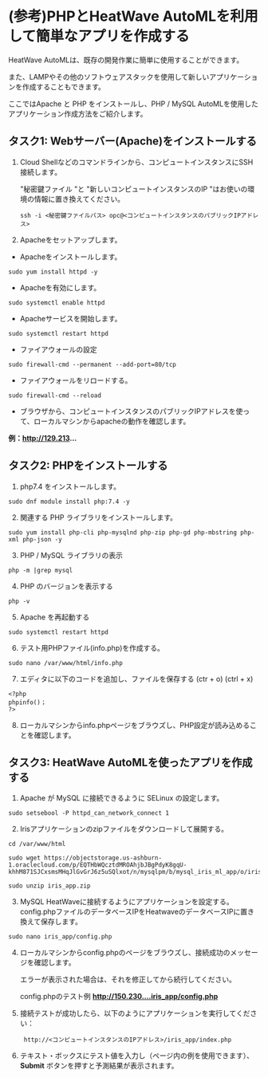 # (参考)PHPとHeatWave AutoMLを利用して簡単なアプリを作成する

HeatWave AutoMLは、既存の開発作業に簡単に使用することができます。

また、LAMPやその他のソフトウェアスタックを使用して新しいアプリケーションを作成することもできます。

ここではApache と PHP をインストールし、PHP / MySQL AutoMLを使用したアプリケーション作成方法をご紹介します。

## タスク1: Webサーバー(Apache)をインストールする
1. Cloud Shellなどのコマンドラインから、コンピュートインスタンスにSSH接続します。

   "秘密鍵ファイル "と "新しいコンピュートインスタンスのIP "はお使いの環境の情報に置き換えてください。
    ```
    ssh -i <秘密鍵ファイルパス> opc@<コンピュートインスタンスのパブリックIPアドレス>
    ```
2. Apacheをセットアップします。
  - Apacheをインストールします。
  ```
  sudo yum install httpd -y
  ```
  - Apacheを有効にします。
  ```
  sudo systemctl enable httpd
  ```
  - Apacheサービスを開始します。
  ```
  sudo systemctl restart httpd
  ```
  - ファイアウォールの設定
  ```
  sudo firewall-cmd --permanent --add-port=80/tcp
  ```
  - ファイアウォールをリロードする。
  ```
  sudo firewall-cmd --reload
  ```

  - ブラウザから、コンピュートインスタンスのパブリックIPアドレスを使って、ローカルマシンからapacheの動作を確認します。
  
  **例：http://129.213...**

## タスク2: PHPをインストールする
  1. php7.4 をインストールします。
  ```
  sudo dnf module install php:7.4 -y
  ```
  2. 関連する PHP ライブラリをインストールします。
  ```
  sudo yum install php-cli php-mysqlnd php-zip php-gd php-mbstring php-xml php-json -y
  ```
  3. PHP / MySQL ライブラリの表示
  ```
  php -m |grep mysql
  ```

  4. PHP のバージョンを表示する
  ```
  php -v
  ```
  5. Apache を再起動する
  ```
  sudo systemctl restart httpd
  ```
  6. テスト用PHPファイル(info.php)を作成する。
  ```
  sudo nano /var/www/html/info.php
  ```
  7. エディタに以下のコードを追加し、ファイルを保存する (ctr + o) (ctrl + x)
  ```
  <?php
  phpinfo()；
  ?>
  ```
  8. ローカルマシンからinfo.phpページをブラウズし、PHP設定が読み込めることを確認します。

## タスク3: HeatWave AutoMLを使ったアプリを作成する
1. Apache が MySQL に接続できるように SELinux の設定します。
  ```
  sudo setsebool -P httpd_can_network_connect 1
  ```

2. Irisアプリケーションのzipファイルをダウンロードして展開する。
  ```
  cd /var/www/html

  sudo wget https://objectstorage.us-ashburn-1.oraclecloud.com/p/EQTHbWQcztdMROAhjbJBgPdyK8gqU-khhM871SJCxsmsMHqJlGvGrJ6z5uSQlxot/n/mysqlpm/b/mysql_iris_ml_app/o/iris_app.zip

  sudo unzip iris_app.zip
  ```

3. MySQL HeatWaveに接続するようにアプリケーションを設定する。
config.phpファイルのデータベースIPをHeatwaveのデータベースIPに置き換えて保存します。
  ```
  sudo nano iris_app/config.php
  ```

4. ローカルマシンからconfig.phpのページをブラウズし、接続成功のメッセージを確認します。

   エラーが表示された場合は、それを修正してから続行してください。

   config.phpのテスト例 **http://150.230....iris_app/config.php**

5. 接続テストが成功したら、以下のようにアプリケーションを実行してください：
   ```
    http://<コンピュートインスタンスのIPアドレス>/iris_app/index.php
    ```

6. テキスト・ボックスにテスト値を入力し（ページ内の例を使用できます）、 **Submit** ボタンを押すと予測結果が表示されます。
